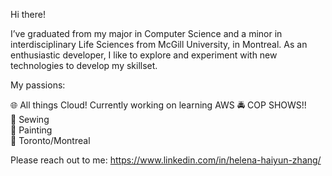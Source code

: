 Hi there!

I’ve graduated from my major in Computer Science and a minor in interdisciplinary Life Sciences from McGill University, in Montreal. As an enthusiastic developer, I like to explore and experiment with new technologies to develop my skillset.
  
My passions:  

🌐 All things Cloud! Currently working on learning AWS 
🚔 COP SHOWS!!                  
🧵 Sewing   
🎨 Painting       
📍 Toronto/Montreal    

Please reach out to me: https://www.linkedin.com/in/helena-haiyun-zhang/
